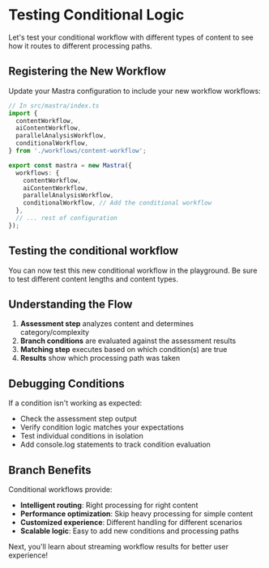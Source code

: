# Testing Conditional Logic

Let's test your conditional workflow with different types of content to see how it routes to different processing paths.

## Registering the New Workflow

Update your Mastra configuration to include your new workflow workflows:

```typescript
// In src/mastra/index.ts
import {
  contentWorkflow,
  aiContentWorkflow,
  parallelAnalysisWorkflow,
  conditionalWorkflow,
} from './workflows/content-workflow';

export const mastra = new Mastra({
  workflows: {
    contentWorkflow,
    aiContentWorkflow,
    parallelAnalysisWorkflow,
    conditionalWorkflow, // Add the conditional workflow
  },
  // ... rest of configuration
});
```

## Testing the conditional workflow

You can now test this new conditional workflow in the playground. Be sure to test different content lengths and content types.

## Understanding the Flow

1. **Assessment step** analyzes content and determines category/complexity
2. **Branch conditions** are evaluated against the assessment results
3. **Matching step** executes based on which condition(s) are true
4. **Results** show which processing path was taken

## Debugging Conditions

If a condition isn't working as expected:

- Check the assessment step output
- Verify condition logic matches your expectations
- Test individual conditions in isolation
- Add console.log statements to track condition evaluation

## Branch Benefits

Conditional workflows provide:

- **Intelligent routing**: Right processing for right content
- **Performance optimization**: Skip heavy processing for simple content
- **Customized experience**: Different handling for different scenarios
- **Scalable logic**: Easy to add new conditions and processing paths

Next, you'll learn about streaming workflow results for better user experience!
